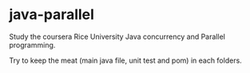 # java-parallel

Study the coursera Rice University Java concurrency and Parallel programming.

Try to keep the meat (main java file, unit test and pom) in each folders.

